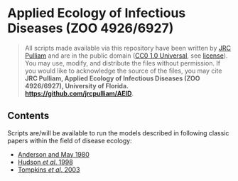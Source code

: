# Applied Ecology of Infectious Diseases (ZOO 4926/6927)

> All scripts made available via this repository have been written by [JRC Pulliam](www.pulliamlab.org/people/pulliam) and are in the public domain ([CC0 1.0 Universal](https://creativecommons.org/publicdomain/zero/1.0/), see [license](./LICENSE)). You may use, modify, and distribute the files without permission. If you would like to acknowledge the source of the files, you may cite **JRC Pulliam, Applied Ecology of Infectious Diseases (ZOO 4926/6927), University of Florida. <https://github.com/jrcpulliam/AEID>**.

## Contents

Scripts are/will be available to run the models described in following classic papers within the field of disease ecology:

- [Anderson and May 1980](./AndersonMay1980)
- [Hudson *et al*. 1998](./Hudson1998)
- [Tompkins *et al*. 2003](./Tompkins2003)
